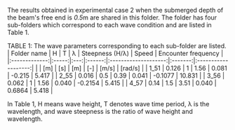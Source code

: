 The results obtained in experimental case 2 when the submerged depth of the beam's free end is *0.5*m are shared in this folder. The folder has four sub-folders which correspond to each wave condition and are listed in Table 1.

TABLE 1: The wave parameters corresponding to each sub-folder are listed.
| Folder   name |   H   |  T  | λ | Steepness (H/λ) |  Speed  | Encounter frequency |
|:-------------:|:-----:|:---:|:------:|:--------------------:|:-------:|:-------------------:|
|               |  [m]  | [s] |   [m]  |          [-]         |  [m/s]  |       [rad/s]       |
|      1_51     | 0.126 |  1  |  1.56  |         0.081        |  -0.215 |        5.417        |
|      2_55     | 0.016 | 0.5 |  0.39  |         0.041        | -0.1077 |        10.831       |
|      3_56     | 0.062 |  1  |  1.56  |         0.040        | -0.2154 |        5.415        |
|      4_57     |  0.14 | 1.5 |  3.51  |         0.040        |  0.6864 |        5.418        |

In Table 1, H means wave height, T denotes wave time period, λ is the wavelength, and wave steepness is the ratio of wave height and wavelength.
